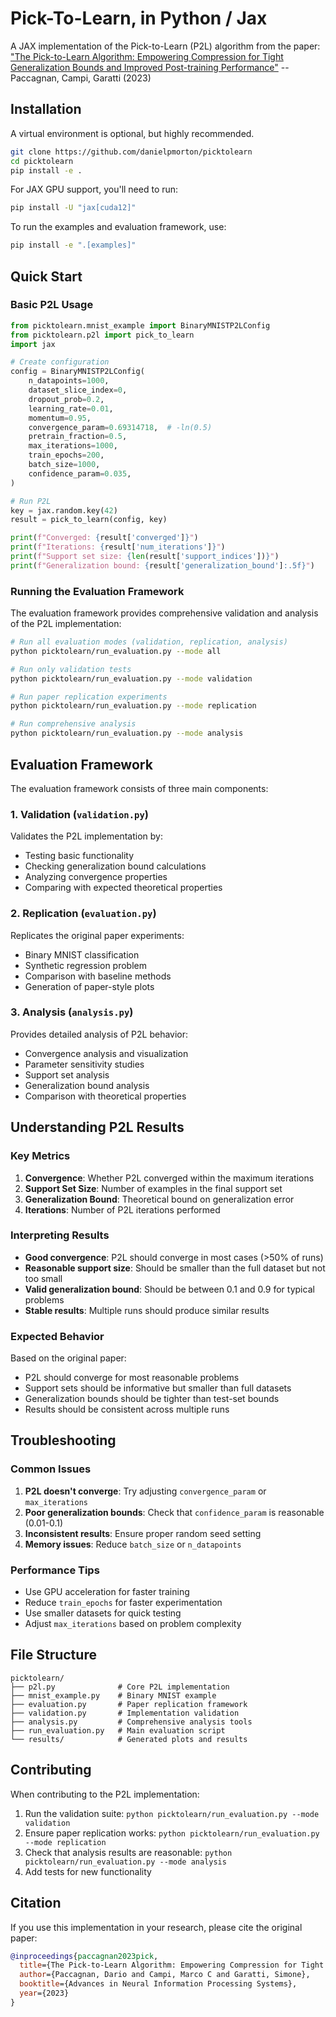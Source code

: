 # Pick-To-Learn, in Python / Jax

A JAX implementation of the Pick-to-Learn (P2L) algorithm from the paper:
["The Pick-to-Learn Algorithm: Empowering Compression for Tight Generalization Bounds and Improved Post-training Performance"](https://proceedings.neurips.cc/paper_files/paper/2023/file/3a4f287883609241031e6818bd01133e-Paper-Conference.pdf) -- Paccagnan, Campi, Garatti (2023)

## Installation

A virtual environment is optional, but highly recommended.

```bash
git clone https://github.com/danielpmorton/picktolearn
cd picktolearn
pip install -e .
```

For JAX GPU support, you'll need to run:
```bash
pip install -U "jax[cuda12]"
```

To run the examples and evaluation framework, use:
```bash
pip install -e ".[examples]"
```

## Quick Start

### Basic P2L Usage

```python
from picktolearn.mnist_example import BinaryMNISTP2LConfig
from picktolearn.p2l import pick_to_learn
import jax

# Create configuration
config = BinaryMNISTP2LConfig(
    n_datapoints=1000,
    dataset_slice_index=0,
    dropout_prob=0.2,
    learning_rate=0.01,
    momentum=0.95,
    convergence_param=0.69314718,  # -ln(0.5)
    pretrain_fraction=0.5,
    max_iterations=1000,
    train_epochs=200,
    batch_size=1000,
    confidence_param=0.035,
)

# Run P2L
key = jax.random.key(42)
result = pick_to_learn(config, key)

print(f"Converged: {result['converged']}")
print(f"Iterations: {result['num_iterations']}")
print(f"Support set size: {len(result['support_indices'])}")
print(f"Generalization bound: {result['generalization_bound']:.5f}")
```

### Running the Evaluation Framework

The evaluation framework provides comprehensive validation and analysis of the P2L implementation:

```bash
# Run all evaluation modes (validation, replication, analysis)
python picktolearn/run_evaluation.py --mode all

# Run only validation tests
python picktolearn/run_evaluation.py --mode validation

# Run paper replication experiments
python picktolearn/run_evaluation.py --mode replication

# Run comprehensive analysis
python picktolearn/run_evaluation.py --mode analysis
```

## Evaluation Framework

The evaluation framework consists of three main components:

### 1. Validation (`validation.py`)

Validates the P2L implementation by:
- Testing basic functionality
- Checking generalization bound calculations
- Analyzing convergence properties
- Comparing with expected theoretical properties

### 2. Replication (`evaluation.py`)

Replicates the original paper experiments:
- Binary MNIST classification
- Synthetic regression problem
- Comparison with baseline methods
- Generation of paper-style plots

### 3. Analysis (`analysis.py`)

Provides detailed analysis of P2L behavior:
- Convergence analysis and visualization
- Parameter sensitivity studies
- Support set analysis
- Generalization bound analysis
- Comparison with theoretical properties

## Understanding P2L Results

### Key Metrics

1. **Convergence**: Whether P2L converged within the maximum iterations
2. **Support Set Size**: Number of examples in the final support set
3. **Generalization Bound**: Theoretical bound on generalization error
4. **Iterations**: Number of P2L iterations performed

### Interpreting Results

- **Good convergence**: P2L should converge in most cases (>50% of runs)
- **Reasonable support size**: Should be smaller than the full dataset but not too small
- **Valid generalization bound**: Should be between 0.1 and 0.9 for typical problems
- **Stable results**: Multiple runs should produce similar results

### Expected Behavior

Based on the original paper:
- P2L should converge for most reasonable problems
- Support sets should be informative but smaller than full datasets
- Generalization bounds should be tighter than test-set bounds
- Results should be consistent across multiple runs

## Troubleshooting

### Common Issues

1. **P2L doesn't converge**: Try adjusting `convergence_param` or `max_iterations`
2. **Poor generalization bounds**: Check that `confidence_param` is reasonable (0.01-0.1)
3. **Inconsistent results**: Ensure proper random seed setting
4. **Memory issues**: Reduce `batch_size` or `n_datapoints`

### Performance Tips

- Use GPU acceleration for faster training
- Reduce `train_epochs` for faster experimentation
- Use smaller datasets for quick testing
- Adjust `max_iterations` based on problem complexity

## File Structure

```
picktolearn/
├── p2l.py              # Core P2L implementation
├── mnist_example.py    # Binary MNIST example
├── evaluation.py       # Paper replication framework
├── validation.py       # Implementation validation
├── analysis.py         # Comprehensive analysis tools
├── run_evaluation.py   # Main evaluation script
└── results/            # Generated plots and results
```

## Contributing

When contributing to the P2L implementation:

1. Run the validation suite: `python picktolearn/run_evaluation.py --mode validation`
2. Ensure paper replication works: `python picktolearn/run_evaluation.py --mode replication`
3. Check that analysis results are reasonable: `python picktolearn/run_evaluation.py --mode analysis`
4. Add tests for new functionality

## Citation

If you use this implementation in your research, please cite the original paper:

```bibtex
@inproceedings{paccagnan2023pick,
  title={The Pick-to-Learn Algorithm: Empowering Compression for Tight Generalization Bounds and Improved Post-training Performance},
  author={Paccagnan, Dario and Campi, Marco C and Garatti, Simone},
  booktitle={Advances in Neural Information Processing Systems},
  year={2023}
}
```
